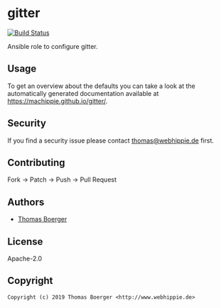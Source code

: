 # gitter

[![Build Status](https://cloud.drone.io/api/badges/machippie/gitter/status.svg)](https://cloud.drone.io/machippie/gitter)

Ansible role to configure gitter.

## Usage

To get an overview about the defaults you can take a look at the automatically generated documentation available at https://machippie.github.io/gitter/.

## Security

If you find a security issue please contact thomas@webhippie.de first.


## Contributing

Fork -> Patch -> Push -> Pull Request


## Authors

* [Thomas Boerger](https://github.com/tboerger)


## License

Apache-2.0


## Copyright

```
Copyright (c) 2019 Thomas Boerger <http://www.webhippie.de>
```
